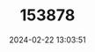 ---
title: "153878"
category: "Faxonella beyeri"
draft: false
date: 2024-02-22 13:03:51
languages:
  English: ["Sabine Fencing Crayfish"]
---